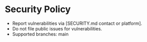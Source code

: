 # Security Policy

- Report vulnerabilities via [SECURITY.md contact or platform].
- Do not file public issues for vulnerabilities.
- Supported branches: main
